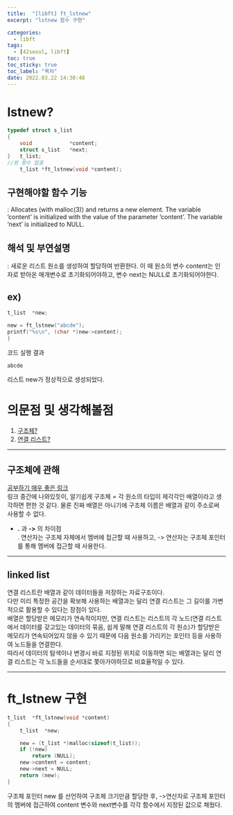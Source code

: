 ```yaml
---
title:  "[libft] ft_lstnew"
excerpt: "lstnew 함수 구현"

categories:
  - libft
tags:
  - [42seoul, libft]
toc: true
toc_sticky: true
toc_label: "목차"
date: 2022.03.22 14:30:48
---
```


# lstnew?

```c
typedef struct s_list
{
	void			*content;
	struct s_list	*next;
}	t_list;
//원 함수 없음
    t_list *ft_lstnew(void *content);
```

## 구현해야할 함수 기능    
:  Allocates (with malloc(3)) and returns a new element. The variable ’content’ is initialized with the value of the parameter ’content’. The variable ’next’ is initialized to NULL.    

## 해석 및 부연설명    
:  새로운 리스트 원소를 생성하여 할당하여 반환한다. 이 때 원소의 변수 content는 인자로 받아온 매개변수로 초기화되어야하고, 변수 next는 NULL로 초기화되어야한다.    

## ex)    
```c
t_list	*new;

new = ft_lstnew("abcde");
printf("%s\n", (char *)new->content);
}
```
코드 실행 결과
```c
abcde
```
리스트 new가 정상적으로 생성되었다.    

# 의문점 및 생각해볼점    
1. [구조체?](#구조체에-관해)    
2. [연결 리스트?](#linked-list)    

***

## 구조체에 관해
[공부하기 매우 좋은 링크](https://modoocode.com/55)    
링크 중간에 나와있듯이, 알기쉽게 구조체 = 각 원소의 타입이 제각각인 배열이라고 생각하면 편한 것 같다. 물론 진짜 배열은 아니기에 구조체 이름은 배열과 같이 주소로써 사용할 수 없다.    
* **.** 과 **->** 의 차이점    
. 연산자는 구조체 자체에서 멤버에 접근할 때 사용하고, -> 연산자는 구조체 포인터를 통해 멤버에 접근할 때 사용한다.    

***

## linked list
연결 리스트란 배열과 같이 데이터들을 저장하는 자료구조이다.    
다만 미리 특정한 공간을 확보해 사용하는 배열과는 달리 연결 리스트는 그 길이를 가변적으로 활용할 수 있다는 장점이 있다.   
배열은 할당받은 메모리가 연속적이지만, 연결 리스트는 리스트의 각 노드(연결 리스트에서 데이터를 갖고있는 데이터의 묶음, 쉽게 말해 연결 리스트의 각 원소)가 할당받은 메모리가 연속되어있지 않을 수 있기 때문에 다음 원소를 가리키는 포인터 등을 사용하여 노드들을 연결한다.    
따라서 데이터의 탐색이나 변경시 바로 지정된 위치로 이동하면 되는 배열과는 달리 연결 리스트는 각 노드들을 순서대로 쫓아가야하므로 비효율적일 수 있다.    

***

# ft_lstnew 구현

```c
t_list	*ft_lstnew(void *content)
{
	t_list	*new;

	new = (t_list *)malloc(sizeof(t_list));
	if (!new)
		return (NULL);
	new->content = content;
	new->next = NULL;
	return (new);
}

```
구조체 포인터 new	를 선언하여 구조체 크기만큼 할당한 후, ->연산자로 구조체 포인터의 멤버에 접근하여 content 변수와 next변수를 각각 함수에서 지정된 값으로 채웠다.    

